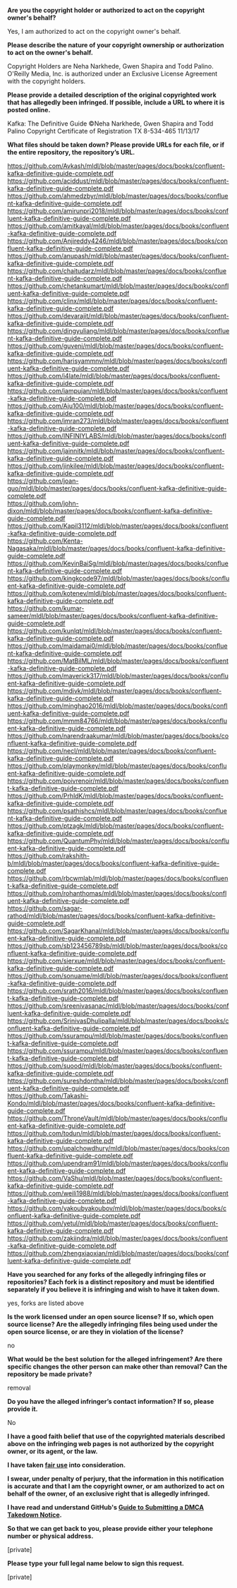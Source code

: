 **Are you the copyright holder or authorized to act on the copyright owner's behalf?**

Yes, I am authorized to act on the copyright owner's behalf.

**Please describe the nature of your copyright ownership or authorization to act on the owner's behalf.**

Copyright Holders are Neha Narkhede, Gwen Shapira and Todd Palino. O'Reilly Media, Inc. is authorized under an Exclusive License Agreement with the copyright holders.

**Please provide a detailed description of the original copyrighted work that has allegedly been infringed. If possible, include a URL to where it is posted online.**

Kafka: The Definitive Guide
©Neha Narkhede, Gwen Shapira and Todd Palino
Copyright Certificate of Registration TX 8-534-465 11/13/17

**What files should be taken down? Please provide URLs for each file, or if the entire repository, the repository’s URL.**

https://github.com/Avkash/mldl/blob/master/pages/docs/books/confluent-kafka-definitive-guide-complete.pdf  
https://github.com/aciddust/mldl/blob/master/pages/docs/books/confluent-kafka-definitive-guide-complete.pdf  
https://github.com/ahmedzbyr/mldl/blob/master/pages/docs/books/confluent-kafka-definitive-guide-complete.pdf  
https://github.com/amirunpri2018/mldl/blob/master/pages/docs/books/confluent-kafka-definitive-guide-complete.pdf  
https://github.com/amitkayal/mldl/blob/master/pages/docs/books/confluent-kafka-definitive-guide-complete.pdf  
https://github.com/Anjireddy4246/mldl/blob/master/pages/docs/books/confluent-kafka-definitive-guide-complete.pdf  
https://github.com/anupash/mldl/blob/master/pages/docs/books/confluent-kafka-definitive-guide-complete.pdf  
https://github.com/chaitudarz/mldl/blob/master/pages/docs/books/confluent-kafka-definitive-guide-complete.pdf  
https://github.com/chetankumart/mldl/blob/master/pages/docs/books/confluent-kafka-definitive-guide-complete.pdf  
https://github.com/clinx/mldl/blob/master/pages/docs/books/confluent-kafka-definitive-guide-complete.pdf  
https://github.com/devarajit/mldl/blob/master/pages/docs/books/confluent-kafka-definitive-guide-complete.pdf  
https://github.com/dingyuliang/mldl/blob/master/pages/docs/books/confluent-kafka-definitive-guide-complete.pdf  
https://github.com/guveni/mldl/blob/master/pages/docs/books/confluent-kafka-definitive-guide-complete.pdf  
https://github.com/harisyammnv/mldl/blob/master/pages/docs/books/confluent-kafka-definitive-guide-complete.pdf  
https://github.com/i4late/mldl/blob/master/pages/docs/books/confluent-kafka-definitive-guide-complete.pdf  
https://github.com/iampujan/mldl/blob/master/pages/docs/books/confluent-kafka-definitive-guide-complete.pdf  
https://github.com/Aju100/mldl/blob/master/pages/docs/books/confluent-kafka-definitive-guide-complete.pdf  
https://github.com/imran273/mldl/blob/master/pages/docs/books/confluent-kafka-definitive-guide-complete.pdf  
https://github.com/INFINIYLABS/mldl/blob/master/pages/docs/books/confluent-kafka-definitive-guide-complete.pdf  
https://github.com/jainnitk/mldl/blob/master/pages/docs/books/confluent-kafka-definitive-guide-complete.pdf  
https://github.com/jinkilee/mldl/blob/master/pages/docs/books/confluent-kafka-definitive-guide-complete.pdf  
https://github.com/joan-guo/mldl/blob/master/pages/docs/books/confluent-kafka-definitive-guide-complete.pdf  
https://github.com/john-dixon/mldl/blob/master/pages/docs/books/confluent-kafka-definitive-guide-complete.pdf  
https://github.com/Kapil3112/mldl/blob/master/pages/docs/books/confluent-kafka-definitive-guide-complete.pdf  
https://github.com/Kenta-Nagasaka/mldl/blob/master/pages/docs/books/confluent-kafka-definitive-guide-complete.pdf  
https://github.com/KevinBaiSg/mldl/blob/master/pages/docs/books/confluent-kafka-definitive-guide-complete.pdf  
https://github.com/kingkcode97/mldl/blob/master/pages/docs/books/confluent-kafka-definitive-guide-complete.pdf  
https://github.com/kotenev/mldl/blob/master/pages/docs/books/confluent-kafka-definitive-guide-complete.pdf  
https://github.com/kumar-sameer/mldl/blob/master/pages/docs/books/confluent-kafka-definitive-guide-complete.pdf  
https://github.com/kunlqt/mldl/blob/master/pages/docs/books/confluent-kafka-definitive-guide-complete.pdf  
https://github.com/maidamai0/mldl/blob/master/pages/docs/books/confluent-kafka-definitive-guide-complete.pdf  
https://github.com/MatBilML/mldl/blob/master/pages/docs/books/confluent-kafka-definitive-guide-complete.pdf  
https://github.com/maverick317/mldl/blob/master/pages/docs/books/confluent-kafka-definitive-guide-complete.pdf  
https://github.com/mdivk/mldl/blob/master/pages/docs/books/confluent-kafka-definitive-guide-complete.pdf  
https://github.com/minghao2016/mldl/blob/master/pages/docs/books/confluent-kafka-definitive-guide-complete.pdf  
https://github.com/mmm84766/mldl/blob/master/pages/docs/books/confluent-kafka-definitive-guide-complete.pdf  
https://github.com/narendraakumar/mldl/blob/master/pages/docs/books/confluent-kafka-definitive-guide-complete.pdf  
https://github.com/necl/mldl/blob/master/pages/docs/books/confluent-kafka-definitive-guide-complete.pdf  
https://github.com/playmonkey/mldl/blob/master/pages/docs/books/confluent-kafka-definitive-guide-complete.pdf  
https://github.com/poivrenoir/mldl/blob/master/pages/docs/books/confluent-kafka-definitive-guide-complete.pdf  
https://github.com/PrhldK/mldl/blob/master/pages/docs/books/confluent-kafka-definitive-guide-complete.pdf  
https://github.com/psathishcs/mldl/blob/master/pages/docs/books/confluent-kafka-definitive-guide-complete.pdf  
https://github.com/ptzagk/mldl/blob/master/pages/docs/books/confluent-kafka-definitive-guide-complete.pdf  
https://github.com/QuantumPhy/mldl/blob/master/pages/docs/books/confluent-kafka-definitive-guide-complete.pdf  
https://github.com/rakshith-b/mldl/blob/master/pages/docs/books/confluent-kafka-definitive-guide-complete.pdf  
https://github.com/rbcwmlab/mldl/blob/master/pages/docs/books/confluent-kafka-definitive-guide-complete.pdf  
https://github.com/rohanthomas/mldl/blob/master/pages/docs/books/confluent-kafka-definitive-guide-complete.pdf  
https://github.com/sagar-rathod/mldl/blob/master/pages/docs/books/confluent-kafka-definitive-guide-complete.pdf  
https://github.com/SagarKhanal/mldl/blob/master/pages/docs/books/confluent-kafka-definitive-guide-complete.pdf  
https://github.com/sb123456789sb/mldl/blob/master/pages/docs/books/confluent-kafka-definitive-guide-complete.pdf  
https://github.com/sierxue/mldl/blob/master/pages/docs/books/confluent-kafka-definitive-guide-complete.pdf  
https://github.com/sonuame/mldl/blob/master/pages/docs/books/confluent-kafka-definitive-guide-complete.pdf  
https://github.com/srath2016/mldl/blob/master/pages/docs/books/confluent-kafka-definitive-guide-complete.pdf  
https://github.com/sreenivasanac/mldl/blob/master/pages/docs/books/confluent-kafka-definitive-guide-complete.pdf  
https://github.com/SrinivasDhulipalla/mldl/blob/master/pages/docs/books/confluent-kafka-definitive-guide-complete.pdf  
https://github.com/ssurampu/mldl/blob/master/pages/docs/books/confluent-kafka-definitive-guide-complete.pdf  
https://github.com/ssurampu/mldl/blob/master/pages/docs/books/confluent-kafka-definitive-guide-complete.pdf  
https://github.com/suood/mldl/blob/master/pages/docs/books/confluent-kafka-definitive-guide-complete.pdf  
https://github.com/sureshdontha/mldl/blob/master/pages/docs/books/confluent-kafka-definitive-guide-complete.pdf  
https://github.com/Takashi-Kondo/mldl/blob/master/pages/docs/books/confluent-kafka-definitive-guide-complete.pdf  
https://github.com/ThroneVault/mldl/blob/master/pages/docs/books/confluent-kafka-definitive-guide-complete.pdf  
https://github.com/todun/mldl/blob/master/pages/docs/books/confluent-kafka-definitive-guide-complete.pdf  
https://github.com/upalchowdhury/mldl/blob/master/pages/docs/books/confluent-kafka-definitive-guide-complete.pdf  
https://github.com/upendram91/mldl/blob/master/pages/docs/books/confluent-kafka-definitive-guide-complete.pdf  
https://github.com/VaShu/mldl/blob/master/pages/docs/books/confluent-kafka-definitive-guide-complete.pdf  
https://github.com/weili1988/mldl/blob/master/pages/docs/books/confluent-kafka-definitive-guide-complete.pdf  
https://github.com/yakoubyakoubov/mldl/blob/master/pages/docs/books/confluent-kafka-definitive-guide-complete.pdf  
https://github.com/yetul/mldl/blob/master/pages/docs/books/confluent-kafka-definitive-guide-complete.pdf  
https://github.com/zakiindra/mldl/blob/master/pages/docs/books/confluent-kafka-definitive-guide-complete.pdf  
https://github.com/zhengxiaoxian/mldl/blob/master/pages/docs/books/confluent-kafka-definitive-guide-complete.pdf  

**Have you searched for any forks of the allegedly infringing files or repositories? Each fork is a distinct repository and must be identified separately if you believe it is infringing and wish to have it taken down.**

yes, forks are listed above

**Is the work licensed under an open source license? If so, which open source license? Are the allegedly infringing files being used under the open source license, or are they in violation of the license?**

no

**What would be the best solution for the alleged infringement? Are there specific changes the other person can make other than removal? Can the repository be made private?**

removal

**Do you have the alleged infringer’s contact information? If so, please provide it.**

No

**I have a good faith belief that use of the copyrighted materials described above on the infringing web pages is not authorized by the copyright owner, or its agent, or the law.**

**I have taken <a href="https://www.lumendatabase.org/topics/22">fair use</a> into consideration.**

**I swear, under penalty of perjury, that the information in this notification is accurate and that I am the copyright owner, or am authorized to act on behalf of the owner, of an exclusive right that is allegedly infringed.**

**I have read and understand GitHub's <a href="https://help.github.com/articles/guide-to-submitting-a-dmca-takedown-notice/">Guide to Submitting a DMCA Takedown Notice</a>.**

**So that we can get back to you, please provide either your telephone number or physical address.**

[private]  

**Please type your full legal name below to sign this request.**

[private]  
